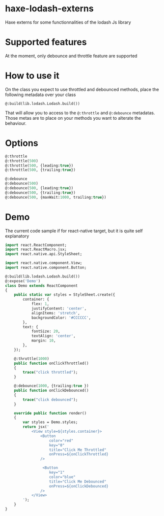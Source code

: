 # haxe-lodash-externs
Haxe externs for some functionnalities of the lodash Js library


# Supported features
At the moment, only debounce and throttle feature are supported

# How to use it
On the class you expect to use throttled and debounced methods, place the following metadata over your class 
```
@:build(lib.lodash.Lodash.build())
```

That will allow you to access to the ```@:throttle``` and ```@:debounce``` metadatas.
Those metas are to place on your methods you want to alterate the behaviour.

# Options
```haxe
@:throttle
@:throttle(500)
@:throttle(500, {leading:true})
@:throttle(500, {trailing:true})

@:debounce
@:debounce(500)
@:debounce(500, {leading:true})
@:debounce(500, {trailing:true})
@:debounce(500, {maxWait:1000, trailing:true})

```

# Demo
The current code sample if for react-native target, but it is quite self explanatory

```haxe
import react.ReactComponent;
import react.ReactMacro.jsx;
import react.native.api.StyleSheet;

import react.native.component.View;
import react.native.component.Button;

@:build(lib.lodash.Lodash.build())
@:expose('Demo')
class Demo extends ReactComponent
{
    public static var styles = StyleSheet.create({
		container: {
			flex: 1,
			justifyContent: 'center',
			alignItems: 'stretch',
			backgroundColor: '#CCCCCC',
		},
		text: {
			fontSize: 20,
			textAlign: 'center',
			margin: 10,
		},
	});

    @:throttle(1000)
    public function onClickThrottled()
    {
        trace("click throttled");
    }

    @:debounce(1000, {trailing:true })
    public function onClickDebounced()
    {
        trace("click debounced");
    }

    override public function render() 
    {
        var styles = Demo.styles;
        return jsx('
            <View style=${styles.container}>
                <Button 
                    color="red"
                    key="0"
                    title="Click Me Throttled"
                    onPress=${onClickThrottled}
                />

                 <Button 
                    key="1"
                    color="blue"
                    title="Click Me Debounced"
                    onPress=${onClickDebounced}
                />
            </View>
        ');
    }
}
```
